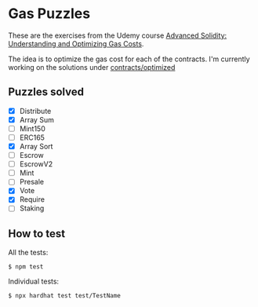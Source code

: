 # Gas Puzzles

These are the exercises from the Udemy course [Advanced Solidity: Understanding and Optimizing Gas Costs](https://www.udemy.com/course/advanced-solidity-understanding-and-optimizing-gas-costs/).

The idea is to optimize the gas cost for each of the contracts. I'm currently working on the solutions under [contracts/optimized](contracts/optimized)

## Puzzles solved
- [x] Distribute
- [x] Array Sum
- [ ] Mint150
- [ ] ERC165
- [x] Array Sort
- [ ] Escrow
- [ ] EscrowV2
- [ ] Mint
- [ ] Presale
- [x] Vote
- [x] Require
- [ ] Staking

## How to test

All the tests:
```
$ npm test
```

Individual tests:

```
$ npx hardhat test test/TestName
```
